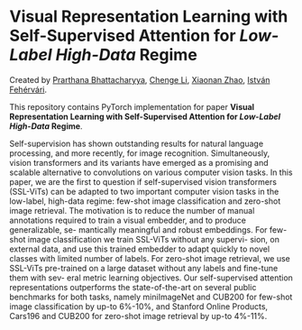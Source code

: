 # Visual Representation Learning with Self-Supervised Attention for _Low-Label_ _High-Data_ Regime
Created by [Prarthana Bhattacharyya](https://ca.linkedin.com/in/prarthana-bhattacharyya-44582a79), [Chenge Li](https://www.linkedin.com/in/chengeli), [Xiaonan Zhao](https://www.linkedin.com/in/zhaoxiaonan), [István Fehérvári](https://ca.linkedin.com/in/istvanfehervari).

This repository contains PyTorch implementation for paper **Visual Representation Learning with Self-Supervised Attention for _Low-Label_ _High-Data_ Regime**.

Self-supervision has shown outstanding results for natural language processing, and more recently, for image recognition. Simultaneously, vision transformers and its variants have emerged as a promising and scalable alternative to convolutions on various computer vision tasks. In this paper, we are the first to question if self-supervised vision transformers (SSL-ViTs) can be adapted to two important computer vision tasks in the low-label, high-data regime: few-shot image classification and zero-shot image retrieval. The motivation is to reduce the number of manual annotations required to train a visual embedder, and to produce generalizable, se- mantically meaningful and robust embeddings. For few-shot image classification we train SSL-ViTs without any supervi- sion, on external data, and use this trained embedder to adapt quickly to novel classes with limited number of labels. For zero-shot image retrieval, we use SSL-ViTs pre-trained on a large dataset without any labels and fine-tune them with sev- eral metric learning objectives. Our self-supervised attention representations outperforms the state-of-the-art on several public benchmarks for both tasks, namely miniImageNet and CUB200 for few-shot image classification by up-to 6%-10%, and Stanford Online Products, Cars196 and CUB200 for zero-shot image retrieval by up-to 4%-11%.
